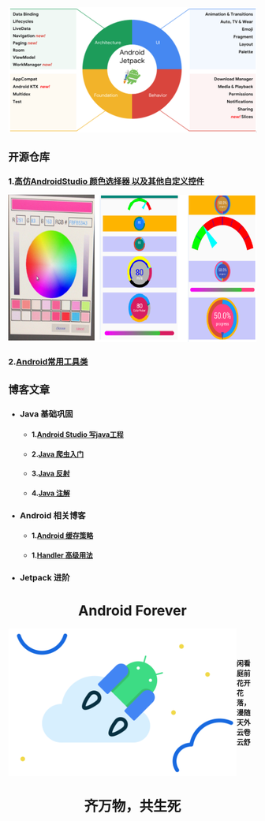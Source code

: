 

<img src=".\file\jetpack_donut.png"/>


## 开源仓库 

### 1.[高仿AndroidStudio 颜色选择器 以及其他自定义控件](https://github.com/zhanpple/colorPicker)



<img src=".\file\color_picker.png" height = "300"/>




###  2.[Android常用工具类](https://github.com/zhanpple/utils)




## 博客文章

- ### Java 基础巩固
  - #### 1.[Android Studio 写java工程](https://juejin.im/post/6844904045274988551)

  - #### 2.[Java 爬虫入门](https://juejin.im/post/6844904104406286350)

  - #### 3.[Java 反射](https://juejin.im/user/483440848288045)

  - #### 4.[Java 注解 ](https://juejin.im/post/6868557848591204360)

- ### Android 相关博客
  - #### 1.[Android 缓存策略](https://juejin.im/post/6844904087146725383)
  - #### 1.[Handler 高级用法](https://juejin.im/post/6872185027267035144)

- ###  Jetpack 进阶










# <center>Android Forever </center>

 <div style="height:300px;align-items: center;display: flex;"><img src=".\file\hero.svg" style="height:300px;float:left"/><H4 style="float:left;margin:auto">闲看庭前花开花落，漫随天外云卷云舒</H4></div>

# <center> 齐万物，共生死 </center>


